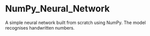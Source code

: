 # NumPy_Neural_Network
A simple neural network built from scratch using NumPy. The model recognises handwritten numbers.
